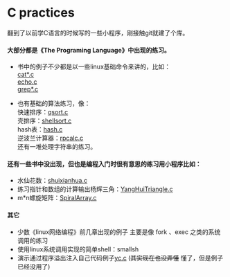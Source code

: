 # C practices

翻到了以前学C语言的时候写的一些小程序，刚接触git就建了个库。

#### 大部分都是《The Programing Language》中出现的练习。

- 书中的例子不少都是以一些linux基础命令来讲的，比如：  
    [cat*.c](./hello/cat1.c)  
    [echo.c](./hello/echo.c)  
    [grep*.c](./hello/grep0.c)

- 也有基础的算法练习，像：<br/>
    快速排序：[qsort.c](./hello/qsort.c)<br/>
    壳排序：[shellsort.c](./hello/shellsort.c)<br/>
    hash表：[hash.c](./hello/hash.c)<br/>
    逆波兰计算器：[rpcalc.c](./hello/rpcalc.c)<br/>
    还有一堆处理字符串的练习。


#### 还有一些书中没出现，但也是编程入门时很有意思的练习用小程序比如：

- 水仙花数：[shuixianhua.c](./hello/shuixianhua.c)
- 练习指针和数组的计算输出杨辉三角：[YangHuiTriangle.c](./hello/YangHuiTriangle.c)
- m*n螺旋矩阵：[SpiralArray.c](./hello/SpiralArray.c)

#### 其它
- 少数《linux网络编程》前几章出现的例子
    主要是像 fork 、exec 之类的系统调用的练习
- 使用linux系统调用实现的简单shell：smallsh
- 演示通过程序溢出注入自己代码例子[yc.c](./asm/yc.c) (~~其实现在也没弄懂~~ 懂了，但是例子已经没用了)
